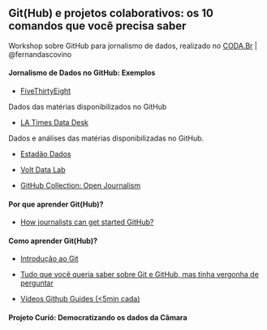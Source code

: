 ## Git(Hub) e projetos colaborativos: os 10 comandos que você precisa saber 

Workshop sobre GitHub para jornalismo de dados, realizado no [CODA.Br](https://coda.escoladedados.org) | @fernandascovino

#### Jornalismo de Dados no GitHub: Exemplos 

+ [FiveThirtyEight](https://github.com/fivethirtyeight/data)

Dados das matérias disponibilizados no GitHub 

+ [LA Times Data Desk](https://github.com/datadesk) 

Dados e análises das matérias disponibilizadas no GitHub. 

+ [Estadão Dados](https://github.com/estadaoDados) 

+ [Volt Data Lab](https://github.com/voltdatalab) 

+ [GitHub Collection: Open Journalism](https://github.com/collections/open-journalism) 

#### Por que aprender Git(Hub)? 

+ [How journalists can get started GitHub?](https://ijnet.org/en/story/how-journalists-can-get-started-github)

#### Como aprender Git(Hub)? 

+ [Introdução ao Git](https://www.dadosaleatorios.com.br/post/introdu%C3%A7%C3%A3o-ao-git/) 

+ [Tudo que você queria saber sobre Git e GitHub, mas tinha vergonha de perguntar](https://tableless.com.br/tudo-que-voce-queria-saber-sobre-git-e-github-mas-tinha-vergonha-de-perguntar/) 

+ [Vídeos Github Guides (<5min cada)](https://www.youtube.com/githubguides) 

#### Projeto Curió: Democratizando os dados da Câmara
